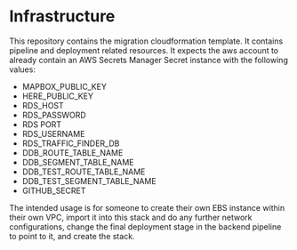 # Infrastructure
This repository contains the migration cloudformation template. It contains pipeline and deployment related resources.
It expects the aws account to already contain an AWS Secrets Manager Secret instance with the following values:

* MAPBOX_PUBLIC_KEY
* HERE_PUBLIC_KEY
* RDS_HOST
* RDS_PASSWORD
* RDS PORT
* RDS_USERNAME
* RDS_TRAFFIC_FINDER_DB
* DDB_ROUTE_TABLE_NAME
* DDB_SEGMENT_TABLE_NAME
* DDB_TEST_ROUTE_TABLE_NAME
* DDB_TEST_SEGMENT_TABLE_NAME
* GITHUB_SECRET

The intended usage is for someone to create their own EBS instance within their own VPC, import it into this stack and do any further network configurations, change the final deployment stage
in the backend pipeline to point to it, and create the stack.


